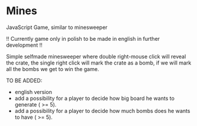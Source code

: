 # Mines
JavaScript Game, similar to minesweeper

!! Currently game only in polish to be made in english in further development !!

Simple selfmade minesweeper where double right-mouse click will reveal the crate, the single right click will mark the crate as a bomb, if we will mark all the bombs we get to win the game.

TO BE ADDED:
- english version
- add a possibility for a player to decide how big board he wants to generate ( >= 5).
- add a possibility for a player to decide how much bombs does he wants to have ( >= 5).
